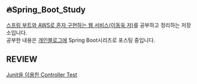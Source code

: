 ## 🔥Spring_Boot_Study
<a href="http://www.yes24.com/Product/Goods/83849117" target="_blank">스프링 부트와 AWS로 혼자 구현하는 웹 서비스(이동욱 저)</a>를 공부하고 정리하는 저장소입니다.<br/>
공부한 내용은 <a href="https://velog.io/@ovan/series/SpringBoot" target="_blank">개인블로그에</a> Spring Boot시리즈로 포스팅 중입니다.

## REVIEW
<a href="https://velog.io/@ovan/SpringBoot-Junit%EC%9D%84-%EC%9D%B4%EC%9A%A9%ED%95%9C-%ED%85%8C%EC%8A%A4%ED%8A%B8" target="_blank">Junit을 이용한 Controller Test</a>
